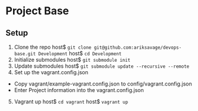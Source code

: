 # Project Base

## Setup
1. Clone the repo
  host$ `git clone git@github.com:ariksavage/devops-base.git Development`
  host$ `cd Development`
2. Initialize submodules
  host$ `git submodule init`
3. Update submodules
  host$ `git submodule update --recursive --remote`
4. Set up the vagrant.config.json
  - Copy vagrant/example-vagrant.config.json to config/vagrant.config.json
  - Enter Project information into the vagrant.config.json
5. Vagrant up
  host$ `cd vagrant`
  host$ `vagrant up`
